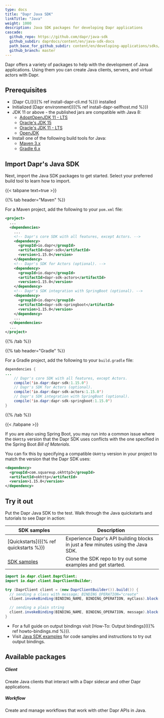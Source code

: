 ```yaml
---
type: docs
title: "Dapr Java SDK"
linkTitle: "Java"
weight: 1000
description: Java SDK packages for developing Dapr applications
cascade:
  github_repo: https://github.com/dapr/java-sdk
  github_subdir: daprdocs/content/en/java-sdk-docs
  path_base_for_github_subdir: content/en/developing-applications/sdks/java/
  github_branch: master
---
```


Dapr offers a variety of packages to help with the development of Java applications. Using them you can create Java clients, servers, and virtual actors with Dapr.

## Prerequisites

- [Dapr CLI]({{% ref install-dapr-cli.md %}}) installed
- Initialized [Dapr environment]({{% ref install-dapr-selfhost.md %}})
- JDK 11 or above - the published jars are compatible with Java 8:
    - [AdoptOpenJDK 11 - LTS](https://adoptopenjdk.net/)
    - [Oracle's JDK 15](https://www.oracle.com/java/technologies/javase-downloads.html)
    - [Oracle's JDK 11 - LTS](https://www.oracle.com/java/technologies/javase-jdk11-downloads.html)
    - [OpenJDK](https://openjdk.java.net/)
- Install one of the following build tools for Java:
    - [Maven 3.x](https://maven.apache.org/install.html)
    - [Gradle 6.x](https://gradle.org/install/)

## Import Dapr's Java SDK

Next, import the Java SDK packages to get started. Select your preferred build tool to learn how to import.

{{< tabpane text=true >}}

{{% tab header="Maven" %}}
<!--Maven-->

For a Maven project, add the following to your `pom.xml` file: 

```xml
<project>
  ...
  <dependencies>
    ...
    <!-- Dapr's core SDK with all features, except Actors. -->
    <dependency>
      <groupId>io.dapr</groupId>
      <artifactId>dapr-sdk</artifactId>
      <version>1.15.0</version>
    </dependency>
    <!-- Dapr's SDK for Actors (optional). -->
    <dependency>
      <groupId>io.dapr</groupId>
      <artifactId>dapr-sdk-actors</artifactId>
      <version>1.15.0</version>
    </dependency>
    <!-- Dapr's SDK integration with SpringBoot (optional). -->
    <dependency>
      <groupId>io.dapr</groupId>
      <artifactId>dapr-sdk-springboot</artifactId>
      <version>1.15.0</version>
    </dependency>
    ...
  </dependencies>
  ...
</project>
```
{{% /tab %}}

{{% tab header="Gradle" %}}
<!--Gradle-->

For a Gradle project, add the following to your `build.gradle` file:

```java
dependencies {
...
    // Dapr's core SDK with all features, except Actors.
    compile('io.dapr:dapr-sdk:1.15.0')
    // Dapr's SDK for Actors (optional).
    compile('io.dapr:dapr-sdk-actors:1.15.0')
    // Dapr's SDK integration with SpringBoot (optional).
    compile('io.dapr:dapr-sdk-springboot:1.15.0')
}
```

{{% /tab %}}

{{< /tabpane >}}

If you are also using Spring Boot, you may run into a common issue where the `OkHttp` version that the Dapr SDK uses conflicts with the one specified in the Spring Boot _Bill of Materials_.

You can fix this by specifying a compatible `OkHttp` version in your project to match the version that the Dapr SDK uses:

```xml
<dependency>
  <groupId>com.squareup.okhttp3</groupId>
  <artifactId>okhttp</artifactId>
  <version>1.15.0</version>
</dependency>
```

## Try it out

Put the Dapr Java SDK to the test. Walk through the Java quickstarts and tutorials to see Dapr in action:

| SDK samples | Description |
| ----------- | ----------- |
| [Quickstarts]({{% ref quickstarts %}}) | Experience Dapr's API building blocks in just a few minutes using the Java SDK. |
| [SDK samples](https://github.com/dapr/java-sdk/tree/master/examples) | Clone the SDK repo to try out some examples and get started. |

```java
import io.dapr.client.DaprClient;
import io.dapr.client.DaprClientBuilder;

try (DaprClient client = (new DaprClientBuilder()).build()) {
  // sending a class with message; BINDING_OPERATION="create"
  client.invokeBinding(BINDING_NAME, BINDING_OPERATION, myClass).block();

  // sending a plain string
  client.invokeBinding(BINDING_NAME, BINDING_OPERATION, message).block();
}
```

- For a full guide on output bindings visit [How-To: Output bindings]({{% ref howto-bindings.md %}}).
- Visit [Java SDK examples](https://github.com/dapr/java-sdk/tree/master/examples/src/main/java/io/dapr/examples/bindings/http) for code samples and instructions to try out output bindings.

## Available packages

<div class="card-deck">
  <div class="card">
    <div class="card-body">
      <h5 class="card-title"><b>Client</b></h5>
      <p class="card-text">Create Java clients that interact with a Dapr sidecar and other Dapr applications.</p>
      <a href="{{% ref java-client %}}" class="stretched-link"></a>
    </div>
  </div>
  <div class="card">
    <div class="card-body">
      <h5 class="card-title"><b>Workflow</b></h5>
      <p class="card-text">Create and manage workflows that work with other Dapr APIs in Java.</p>
      <a href="{{% ref workflow %}}" class="stretched-link"></a>
    </div>
  </div>
</div>
